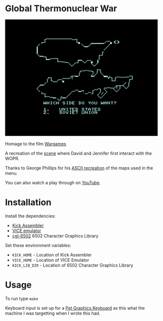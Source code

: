 # Global Thermonuclear War

![Two Tribes](assets/two-tribes.png)

Homage to the film [Wargames](https://en.wikipedia.org/wiki/WarGames)

A recreation of the [scene](https://www.youtube.com/watch?v=KXzNo0vR_dU&t=92) where David and Jennifer first interact with the WOPR.

Thanks to George Phillips for his [ASCII recreation](http://48k.ca/wgascii.html) of the maps used in the menu.

You can also watch a play through on [YouTube](https://www.youtube.com/watch?v=R65BBGmOPdw).

# Installation

Install the dependencies:

* [Kick Assembler](http://www.theweb.dk/KickAssembler)
* [VICE emulator](http://vice-emu.sourceforge.net/)
* [cgl-6502](https://github.com/peckhamdata/cgl-6502) 6502 Character Graphics Library

Set these environment variables:

* `KICK_HOME` - Location of Kick Assembler
* `VICE_HOME` - Location of VICE Emulator
* `KICK_LIB_DIR` - Location of 6502 Character Graphics Library

# Usage

To run type `make`

Keyboard input is set up for a [Pet Graphics Keyboard](http://www.6502.org/users/andre/petindex/keyboards.html) as this what the machine I was targetting when I wrote this had.
